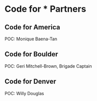 # Code for * Partners

## Code for America

POC: Monique Baena-Tan

## Code for Boulder

POC: Geri Mitchell-Brown, Brigade Captain

## Code for Denver

POC: Willy Douglas
